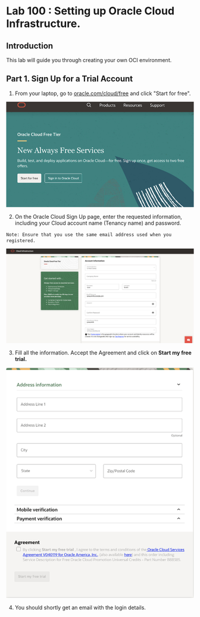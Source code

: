 # Lab 100 : Setting up Oracle Cloud Infrastructure.  

## Introduction
This lab will guide you through creating your own OCI environment.

## Part 1. Sign Up for a Trial Account

1. From your laptop, go to [oracle.com/cloud/free](oracle.com/cloud/free) and click "Start for free".

![](./images/4.png "")

2. On the Oracle Cloud Sign Up page, enter the requested information, including your Cloud account name (Tenancy name) and password.

```
Note: Ensure that you use the same email address used when you registered.
```
![](./images/ci.png "")

3. Fill all the information. Accept the Agreement and click on **Start my free trial.**

![](./images/ci1.png "")

4. You should shortly get an email with the login details.




